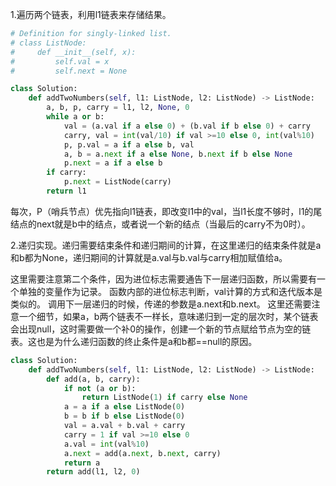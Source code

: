 1.遍历两个链表，利用l1链表来存储结果。

```python
# Definition for singly-linked list.
# class ListNode:
#     def __init__(self, x):
#         self.val = x
#         self.next = None

class Solution:
    def addTwoNumbers(self, l1: ListNode, l2: ListNode) -> ListNode:
        a, b, p, carry = l1, l2, None, 0
        while a or b:
            val = (a.val if a else 0) + (b.val if b else 0) + carry
            carry, val = int(val/10) if val >=10 else 0, int(val%10)
            p, p.val = a if a else b, val
            a, b = a.next if a else None, b.next if b else None
            p.next = a if a else b
        if carry:
            p.next = ListNode(carry)
        return l1 

```

每次，P（哨兵节点）优先指向l1链表，即改变l1中的val，当l1长度不够时，l1的尾结点的next就是b中的结点，或者说一个新的结点（当最后的carry不为0时）。

2.递归实现。递归需要结束条件和递归期间的计算，在这里递归的结束条件就是a和b都为None，递归期间的计算就是a.val与b.val与carry相加赋值给a。

这里需要注意第二个条件，因为进位标志需要通告下一层递归函数，所以需要有一个单独的变量作为记录。
函数内部的进位标志判断，val计算的方式和迭代版本是类似的。
调用下一层递归的时候，传递的参数是a.next和b.next。
这里还需要注意一个细节，如果a，b两个链表不一样长，意味递归到一定的层次时，某个链表会出现null，这时需要做一个补0的操作，创建一个新的节点赋给节点为空的链表。这也是为什么递归函数的终止条件是a和b都==null的原因。

```python
class Solution:
    def addTwoNumbers(self, l1: ListNode, l2: ListNode) -> ListNode:
        def add(a, b, carry):
            if not (a or b):
                return ListNode(1) if carry else None
            a = a if a else ListNode(0)
            b = b if b else ListNode(0)
            val = a.val + b.val + carry
            carry = 1 if val >=10 else 0
            a.val = int(val%10)
            a.next = add(a.next, b.next, carry)
            return a 
        return add(l1, l2, 0)
```

